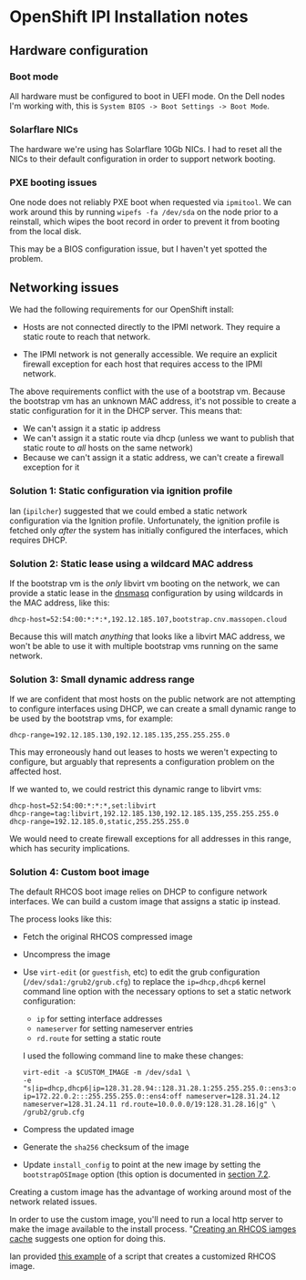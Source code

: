 # OpenShift IPI Installation notes

## Hardware configuration

### Boot mode

All hardware must be configured to boot in UEFI mode. On the Dell
nodes I'm working with, this is `System BIOS -> Boot Settings -> Boot
Mode`.

### Solarflare NICs

The hardware we're using has Solarflare 10Gb NICs. I had to reset all
the NICs to their default configuration in order to support network
booting.

### PXE booting issues

One node does not reliably PXE boot when requested via `ipmitool`. We can work
around this by running `wipefs -fa /dev/sda` on the node prior to a reinstall,
which wipes the boot record in order to prevent it from booting from the local
disk.

This may be a BIOS configuration issue, but I haven't yet spotted the problem.

## Networking issues

We had the following requirements for our OpenShift install:

- Hosts are not connected directly to the IPMI network. They require a
  static route to reach that network.

- The IPMI network is not generally accessible. We require an explicit
  firewall exception for each host that requires access to the IPMI
  network.

The above requirements conflict with the use of a bootstrap vm. Because the
bootstrap vm has an unknown MAC address, it's not possible to create a static
configuration for it in the DHCP server.  This means that:

- We can't assign it a static ip address
- We can't assign it a static route via dhcp (unless we want to
  publish that static route to *all* hosts on the same network)
- Because we can't assign it a static address, we can't create a firewall
  exception for it

### Solution 1: Static configuration via ignition profile

Ian (`ipilcher`) suggested that we could embed a static network
configuration via the Ignition profile. Unfortunately, the ignition
profile is fetched only *after* the system has initially configured
the interfaces, which requires DHCP.

### Solution 2: Static lease using a wildcard MAC address

If the bootstrap vm is the *only* libvirt vm booting on the network,
we can provide a static lease in the [dnsmasq][] configuration by using
wildcards in the MAC address, like this:

```
dhcp-host=52:54:00:*:*:*,192.12.185.107,bootstrap.cnv.massopen.cloud
```

Because this will match *anything* that looks like a libvirt MAC
address, we won't be able to use it with multiple bootstrap vms
running on the same network.

### Solution 3: Small dynamic address range

If we are confident that most hosts on the public network are not
attempting to configure interfaces using DHCP, we can create a small
dynamic range to be used by the bootstrap vms, for example:

```
dhcp-range=192.12.185.130,192.12.185.135,255.255.255.0
```

This may erroneously hand out leases to hosts we weren't expecting to
configure, but arguably that represents a configuration problem on the
affected host.

If we wanted to, we could restrict this dynamic range to libvirt vms:

```
dhcp-host=52:54:00:*:*:*,set:libvirt
dhcp-range=tag:libvirt,192.12.185.130,192.12.185.135,255.255.255.0
dhcp-range=192.12.185.0,static,255.255.255.0
```

We would need to create firewall exceptions for all addresses in this
range, which has security implications.

### Solution 4: Custom boot image

The default RHCOS boot image relies on DHCP to configure network
interfaces. We can build a custom image that assigns a static ip
instead.

The process looks like this:

- Fetch the original RHCOS compressed image
- Uncompress the image
- Use `virt-edit` (or `guestfish`, etc) to edit the grub configuration
  (`/dev/sda1:/grub2/grub.cfg`) to replace the `ip=dhcp,dhcp6` kernel
  command line option with the necessary options to set a static
  network configuration:

    - `ip` for setting interface addresses
    - `nameserver` for setting nameserver entries
    - `rd.route` for setting a static route

    I used the following command line to make these changes:

    ```
    virt-edit -a $CUSTOM_IMAGE -m /dev/sda1 \
    -e "s|ip=dhcp,dhcp6|ip=128.31.28.94::128.31.28.1:255.255.255.0::ens3:off ip=172.22.0.2:::255.255.255.0::ens4:off nameserver=128.31.24.12 nameserver=128.31.24.11 rd.route=10.0.0.0/19:128.31.28.16|g" \
    /grub2/grub.cfg
    ```
- Compress the updated image
- Generate the `sha256` checksum of the image
- Update `install_config` to point at the new image by setting the 
  `bootstrapOSImage` option (this option is documented in
  [section
  7.2](https://openshift-kni.github.io/baremetal-deploy/4.4/Deployment.html#additional-install-config-parameters_ipi-install-prerequisites).

Creating a custom image has the advantage of working around most of
the network related issues.

In order to use the custom image, you'll need to run a local http server to make the image available to the install process. "[Creating an RHCOS iamges cache](https://openshift-kni.github.io/baremetal-deploy/4.4/Deployment.html#ipi-install-creating-an%20rhcos-images-cache_ipi-install-prerequisites) suggests one option for doing this.

Ian provided [this
example](https://github.com/schmaustech/ocp-auto/blob/master/jumphost/rhcos-refresh.sh)
of a script that creates a customized RHCOS image.

[dnsmasq]: http://www.thekelleys.org.uk/dnsmasq/doc.html
